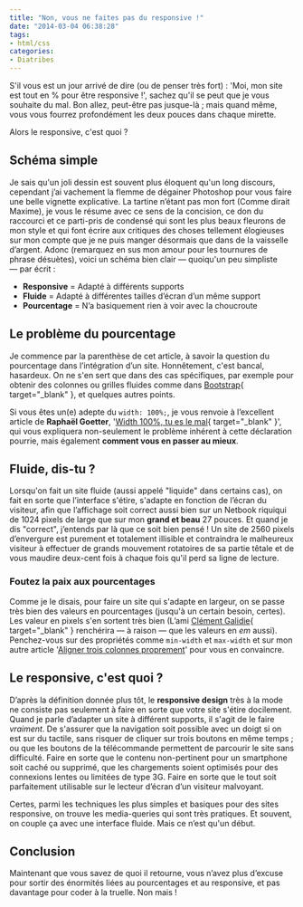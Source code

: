 ```yaml
---
title: "Non, vous ne faites pas du responsive !"
date: "2014-03-04 06:38:28"
tags:
- html/css
categories:
- Diatribes
---
```


S'il vous est un jour arrivé de dire (ou de penser très fort) : 'Moi, mon site est tout en % pour être responsive !', sachez qu'il se peut que je vous souhaite du mal. Bon allez, peut-être pas jusque-là ; mais quand même, vous vous fourrez profondément les deux pouces dans chaque mirette.

Alors le responsive, c'est quoi ?


## Schéma simple

Je sais qu'un joli dessin est souvent plus éloquent qu'un long discours, cependant j’ai vachement la flemme de dégainer Photoshop pour vous faire une belle vignette explicative. La tartine n’étant pas mon fort (Comme dirait Maxime), je vous le résume avec ce sens de la concision, ce don du raccourci et ce parti-pris de condensé qui sont les plus beaux fleurons de mon style et qui font écrire aux critiques des choses tellement élogieuses sur mon compte que je ne puis manger désormais que dans de la vaisselle d’argent. Adonc (remarquez en sus mon amour pour les tournures de phrase désuètes), voici un schéma bien clair — quoiqu'un peu simpliste — par écrit :

*   **Responsive** = Adapté à différents supports
*   **Fluide** = Adapté à différentes tailles d’écran d’un même support
*   **Pourcentage** = N’a basiquement rien à voir avec la choucroute

## Le problème du pourcentage

Je commence par la parenthèse de cet article, à savoir la question du pourcentage dans l’intégration d’un site. Honnêtement, c'est bancal, hasardeux. On ne s'en sert que dans des cas spécifiques, par exemple pour obtenir des colonnes ou grilles fluides comme dans [Bootstrap](http://getbootstrap.com/ "Bootstrap"){ target="_blank" }, et quelques autres points.

Si vous êtes un(e) adepte du `width: 100%;`, je vous renvoie à l’excellent article de **Raphaël Goetter**, '[Width 100%, tu es le mal](http://blog.goetter.fr/post/13556565063/width-100-tu-es-le-mal "La tête dans le flux !"){ target="_blank" }', qui vous expliquera non-seulement le problème inhérent à cette déclaration pourrie, mais également **comment vous en passer au mieux**.

## Fluide, dis-tu ?

Lorsqu'on fait un site fluide (aussi appelé "liquide" dans certains cas), on fait en sorte que l’interface s'étire, s'adapte en fonction de l’écran du visiteur, afin que l’affichage soit correct aussi bien sur un Netbook riquiqui de 1024 pixels de large que sur mon **grand et beau** 27 pouces. Et quand je dis "correct", j’entends par là que ce soit bien pensé ! Un site de 2560 pixels d’envergure est purement et totalement illisible et contraindra le malheureux visiteur à effectuer de grands mouvement rotatoires de sa partie têtale et de vous maudire deux-cent fois à chaque fois qu'il perd sa ligne de lecture.

### Foutez la paix aux pourcentages

Comme je le disais, pour faire un site qui s'adapte en largeur, on se passe très bien des valeurs en pourcentages (jusqu'à un certain besoin, certes). Les valeur en pixels s'en sortent très bien (L’ami [Clément Galidie](http://clement-galidie.fr/ "Clément Galidie"){ target="_blank" } renchérira — à raison — que les valeurs en _em_ aussi). Penchez-vous sur des propriétés comme `min-width` et `max-width` et sur mon autre article '[Aligner trois colonnes proprement](https://www.emmanuelbeziat.com/blog/aligner-trois-colonnes-proprement/)' pour vous en convaincre.

## Le responsive, c'est quoi ?

D’après la définition donnée plus tôt, le **responsive design** très à la mode ne consiste pas seulement à faire en sorte que votre site s'étire docilement. Quand je parle d’adapter un site à différent supports, il s'agit de le faire _vraiment_. De s'assurer que la navigation soit possible avec un doigt si on est sur du tactile, sans risquer de cliquer sur trois boutons en même temps ; ou que les boutons de la télécommande permettent de parcourir le site sans difficulté. Faire en sorte que le contenu non-pertinent pour un smartphone soit caché ou supprimé, que les chargements soient optimisés pour des connexions lentes ou limitées de type 3G. Faire en sorte que le tout soit parfaitement utilisable sur le lecteur d’écran d’un visiteur malvoyant.

Certes, parmi les techniques les plus simples et basiques pour des sites responsive, on trouve les media-queries qui sont très pratiques. Et souvent, on couple ça avec une interface fluide. Mais ce n’est qu'un début.

## Conclusion

Maintenant que vous savez de quoi il retourne, vous n’avez plus d’excuse pour sortir des énormités liées au pourcentages et au responsive, et pas davantage pour coder à la truelle. Non mais !
